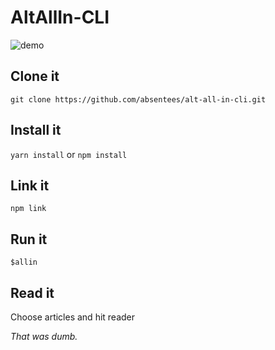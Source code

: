 # AltAllIn-CLI

![demo](https://raw.githubusercontent.com/absentees/alt-all-in-cli/master/demo.gif)

## Clone it

`git clone https://github.com/absentees/alt-all-in-cli.git`

## Install it
`yarn install` or `npm install`

## Link it
`npm link`

## Run it
`$allin`

## Read it
Choose articles and hit reader

_That was dumb._
